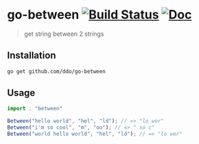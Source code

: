 # go-between [![Build Status][travis-img]][travis-url] [![Doc][godoc-img]][godoc-url]
> get string between 2 strings

[travis-img]: https://semaphoreci.com/api/v1/projects/59441dc0-ebbd-402f-a746-89519a6aa108/657454/badge.svg
[travis-url]: https://semaphoreci.com/ddo/go-between

[godoc-img]: https://img.shields.io/badge/godoc-Reference-brightgreen.svg?style=flat-square
[godoc-url]: https://godoc.org/github.com/ddo/go-between

## Installation

```bash
go get github.com/ddo/go-between
```

## Usage

```js
import . "between"

Between("hello world", "hel", "ld"); // => "lo wor"
Between("i'm so cool", "m", "oo"); // => " so c"
Between("world hello world", "hel", "ld"); // => "lo wor"
```